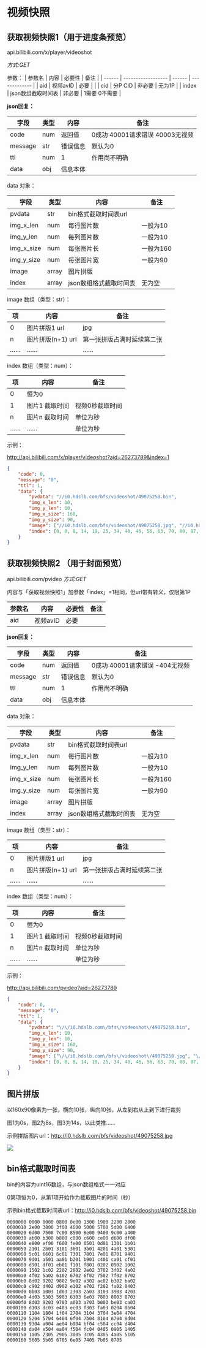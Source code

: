 # 视频快照

## 获取视频快照1（用于进度条预览）
api.bilibili.com/x/player/videoshot

*方式:GET* 

参数：
| 参数名 | 内容               | 必要性 | 备注          |
| ------ | ------------------ | ------ | ------------- |
| aid    | 视频avID           | 必要   |               |
| cid    | 分P CID            | 非必要 | 无为1P        |
| index  | json数组截取时间表 | 非必要 | 1需要 0不需要 |

**json回复：**

| 字段    | 类型 | 内容     | 备注                             |
| ------- | ---- | -------- | -------------------------------- |
| code    | num  | 返回值   | 0成功  40001请求错误 40003无视频 |
| message | str  | 错误信息 | 默认为0                          |
| ttl     | num  | 1        | 作用尚不明确                     |
| data    | obj  | 信息本体 |                                  |

data 对象：

| 字段       | 类型  | 内容                   | 备注      |
| ---------- | ----- | ---------------------- | --------- |
| pvdata     | str   | bin格式截取时间表url   |           |
| img_x_len  | num   | 每行图片数             | 一般为10  |
| img_y_len  | num   | 每列图片数             | 一般为10  |
| img_x_size | num   | 每张图片长             | 一般为160 |
| img_y_size | num   | 每张图片宽             | 一般为90  |
| image      | array | 图片拼版               |           |
| index      | array | json数组格式截取时间表 | 无为空    |

image 数组（类型：str）：

| 项   | 内容              | 备注                       |
| ---- | ----------------- | -------------------------- |
| 0    | 图片拼版1 url     | jpg                        |
| n    | 图片拼版(n+1) url | 第一张拼版占满时延续第二张 |
| ……   | ……                | ……                         |

index 数组（类型：num）：

| 项   | 内容            | 备注            |
| ---- | --------------- | --------------- |
| 0    | 恒为0           |                 |
| 1    | 图片1 截取时间  | 视频0秒截取时间 |
| n    | 图片n  截取时间 | 单位为秒        |
| ……   | ……              | 单位为秒        |

示例：

http://api.bilibili.com/x/player/videoshot?aid=26273789&index=1

```json
{
	"code": 0,
	"message": "0",
	"ttl": 1,
	"data": {
		"pvdata": "//i0.hdslb.com/bfs/videoshot/49075258.bin",
		"img_x_len": 10,
		"img_y_len": 10,
		"img_x_size": 160,
		"img_y_size": 90,
		"image": ["//i0.hdslb.com/bfs/videoshot/49075258.jpg", "//i0.hdslb.com/bfs/videoshot/49075258-1.jpg"],
		"index": [0, 0, 8, 14, 19, 25, 34, 40, 46, 56, 63, 70, 80, 87, 93, 100, 109, 117, 124, 133, 142, 148, 156, 164, 171, 179, 184, 192, 198, 206, 214, 223, 232, 239, 246, 254, 261, 269, 275, 283, 289, 299, 305, 310, 315, 322, 330, 339, 348, 358, 364, 371, 376, 382, 391, 404, 413, 421, 426, 434, 441, 452, 458, 463, 473, 479, 491, 497, 504, 514, 521, 528, 533, 540, 546, 552, 558, 567, 575, 586, 591, 602, 609, 615, 623, 629, 639, 647, 653, 658, 664, 670, 675, 684, 691, 698, 713, 724, 729, 737, 743, 754, 762, 772, 779, 784, 797, 803, 810, 817, 825, 834, 845, 851, 857, 867, 878, 888, 896, 903, 909, 914, 919, 928, 935, 944, 958, 970, 977, 988, 996, 1004, 1011, 1018, 1026, 1035, 1041, 1048, 1055, 1063, 1073, 1079, 1086, 1095, 1106, 1111, 1124, 1135, 1147, 1153, 1159, 1165, 1171, 1184, 1198, 1209, 1215, 1221, 1228, 1236, 1242, 1253, 1258, 1269, 1276, 1284, 1289, 1300, 1306, 1315, 1321, 1328, 1340, 1347, 1354, 1361, 1366, 1371, 1383, 1390, 1396, 1403, 1415]
	}
}
```





## 获取视频快照2 （用于封面预览）

api.bilibili.com/pvideo
*方式:GET*

内容与「获取视频快照1」加参数「index」=1相同，但url带有转义，仅限第1P

| 参数名 | 内容     | 必要性 | 备注 |
| ------ | -------- | ------ | ---- |
| aid    | 视频avID | 必要   |      |

**json回复：**

| 字段    | 类型 | 内容     | 备注                            |
| ------- | ---- | -------- | ------------------------------- |
| code    | num  | 返回值   | 0成功  40001请求错误 -404无视频 |
| message | str  | 错误信息 | 默认为0                         |
| ttl     | num  | 1        | 作用尚不明确                    |
| data    | obj  | 信息本体 |                                 |

data 对象：

| 字段       | 类型  | 内容                   | 备注      |
| ---------- | ----- | ---------------------- | --------- |
| pvdata     | str   | bin格式截取时间表url   |           |
| img_x_len  | num   | 每行图片数             | 一般为10  |
| img_y_len  | num   | 每列图片数             | 一般为10  |
| img_x_size | num   | 每张图片长             | 一般为160 |
| img_y_size | num   | 每张图片宽             | 一般为90  |
| image      | array | 图片拼版               |           |
| index      | array | json数组格式截取时间表 | 无为空    |

image 数组（类型：str）：

| 项   | 内容              | 备注                       |
| ---- | ----------------- | -------------------------- |
| 0    | 图片拼版1 url     | jpg                        |
| n    | 图片拼版(n+1) url | 第一张拼版占满时延续第二张 |
| ……   | ……                | ……                         |

index 数组（类型：num）：

| 项   | 内容            | 备注            |
| ---- | --------------- | --------------- |
| 0    | 恒为0           |                 |
| 1    | 图片1 截取时间  | 视频0秒截取时间 |
| n    | 图片n  截取时间 | 单位为秒        |
| ……   | ……              | 单位为秒        |

示例：

http://api.bilibili.com/pvideo?aid=26273789

```json
{
	"code": 0,
	"message": "0",
	"ttl": 1,
	"data": {
		"pvdata": "\/\/i0.hdslb.com\/bfs\/videoshot\/49075258.bin",
		"img_x_len": 10,
		"img_y_len": 10,
		"img_x_size": 160,
		"img_y_size": 90,
		"image": ["\/\/i0.hdslb.com\/bfs\/videoshot\/49075258.jpg", "\/\/i0.hdslb.com\/bfs\/videoshot\/49075258-1.jpg"],
		"index": [0, 0, 8, 14, 19, 25, 34, 40, 46, 56, 63, 70, 80, 87, 93, 100, 109, 117, 124, 133, 142, 148, 156, 164, 171, 179, 184, 192, 198, 206, 214, 223, 232, 239, 246, 254, 261, 269, 275, 283, 289, 299, 305, 310, 315, 322, 330, 339, 348, 358, 364, 371, 376, 382, 391, 404, 413, 421, 426, 434, 441, 452, 458, 463, 473, 479, 491, 497, 504, 514, 521, 528, 533, 540, 546, 552, 558, 567, 575, 586, 591, 602, 609, 615, 623, 629, 639, 647, 653, 658, 664, 670, 675, 684, 691, 698, 713, 724, 729, 737, 743, 754, 762, 772, 779, 784, 797, 803, 810, 817, 825, 834, 845, 851, 857, 867, 878, 888, 896, 903, 909, 914, 919, 928, 935, 944, 958, 970, 977, 988, 996, 1004, 1011, 1018, 1026, 1035, 1041, 1048, 1055, 1063, 1073, 1079, 1086, 1095, 1106, 1111, 1124, 1135, 1147, 1153, 1159, 1165, 1171, 1184, 1198, 1209, 1215, 1221, 1228, 1236, 1242, 1253, 1258, 1269, 1276, 1284, 1289, 1300, 1306, 1315, 1321, 1328, 1340, 1347, 1354, 1361, 1366, 1371, 1383, 1390, 1396, 1403, 1415]
	}
}
```



## 图片拼版

以160x90像素为一张，横向10张，纵向10张，从左到右从上到下进行裁剪

图1为0s，图2为8s，图3为14s，以此类推……

示例拼版图片url：http://i0.hdslb.com/bfs/videoshot/49075258.jpg

![](http://i0.hdslb.com/bfs/videoshot/49075258.jpg)

## bin格式截取时间表

bin的内容为uint16数组，与json数组格式一一对应

0第项恒为0，从第1项开始作为截取图片的时间（秒）

示例bin格式截取时间表url：http://i0.hdslb.com/bfs/videoshot/49075258.bin

```
0000000 0000 0000 0800 0e00 1300 1900 2200 2800
0000010 2e00 3800 3f00 4600 5000 5700 5d00 6400
0000020 6d00 7500 7c00 8500 8e00 9400 9c00 a400
0000030 ab00 b300 b800 c000 c600 ce00 d600 df00
0000040 e800 ef00 f600 fe00 0501 0d01 1301 1b01
0000050 2101 2b01 3101 3601 3b01 4201 4a01 5301
0000060 5c01 6601 6c01 7301 7801 7e01 8701 9401
0000070 9d01 a501 aa01 b201 b901 c401 ca01 cf01
0000080 d901 df01 eb01 f101 f801 0202 0902 1002
0000090 1502 1c02 2202 2802 2e02 3702 3f02 4a02
00000a0 4f02 5a02 6102 6702 6f02 7502 7f02 8702
00000b0 8d02 9202 9802 9e02 a302 ac02 b302 ba02
00000c0 c902 d402 d902 e102 e702 f202 fa02 0403
00000d0 0b03 1003 1d03 2303 2a03 3103 3903 4203
00000e0 4d03 5303 5903 6303 6e03 7803 8003 8703
00000f0 8d03 9203 9703 a003 a703 b003 be03 ca03
0000100 d103 dc03 e403 ec03 f303 fa03 0204 0b04
0000110 1104 1804 1f04 2704 3104 3704 3e04 4704
0000120 5204 5704 6404 6f04 7b04 8104 8704 8d04
0000130 9304 a004 ae04 b904 bf04 c504 cc04 d404
0000140 da04 e504 ea04 f504 fc04 0405 0905 1405
0000150 1a05 2305 2905 3005 3c05 4305 4a05 5105
0000160 5605 5b05 6705 6e05 7405 7b05 8705
```

